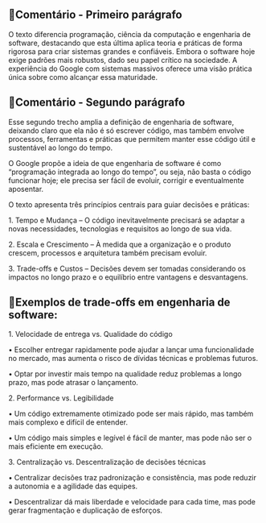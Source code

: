 <h2>📌Comentário - Primeiro parágrafo</h2>

<p>O texto diferencia programação, ciência da computação e engenharia de software, destacando que esta última aplica teoria e práticas de forma rigorosa para criar sistemas grandes e confiáveis. Embora o software hoje exige padrões mais robustos, dado seu papel crítico na sociedade. A experiência do Google com sistemas massivos oferece uma visão prática única sobre como alcançar essa maturidade.</p>

<h2>📌Comentário - Segundo parágrafo</h2>

<p>Esse segundo trecho amplia a definição de engenharia de software, deixando claro que ela não é só escrever código, mas também envolve processos, ferramentas e práticas que permitem manter esse código útil e sustentável ao longo do tempo.

O Google propõe a ideia de que engenharia de software é como “programação integrada ao longo do tempo”, ou seja, não basta o código funcionar hoje; ele precisa ser fácil de evoluir, corrigir e eventualmente aposentar.

O texto apresenta três princípios centrais para guiar decisões e práticas:
<p>1.	Tempo e Mudança – O código inevitavelmente precisará se adaptar a novas necessidades, tecnologias e requisitos ao longo de sua vida.</p>
<p>2.	Escala e Crescimento – À medida que a organização e o produto crescem, processos e arquitetura também precisam evoluir.</p>
<p>3.	Trade-offs e Custos – Decisões devem ser tomadas considerando os impactos no longo prazo e o equilíbrio entre vantagens e desvantagens.</p>

<h2>📌Exemplos de trade-offs em engenharia de software:</h2>

<p>1.	Velocidade de entrega vs. Qualidade do código</p>
<p>•	Escolher entregar rapidamente pode ajudar a lançar uma funcionalidade no mercado, mas aumenta o risco de dívidas técnicas e problemas futuros.</p>
<p>•	Optar por investir mais tempo na qualidade reduz problemas a longo prazo, mas pode atrasar o lançamento.</p>

<p>2.	Performance vs. Legibilidade</p>
<p>•	Um código extremamente otimizado pode ser mais rápido, mas também mais complexo e difícil de entender.</p>
<p>•	Um código mais simples e legível é fácil de manter, mas pode não ser o mais eficiente em execução.</p>

<p>3.	Centralização vs. Descentralização de decisões técnicas</p>
<p>•	Centralizar decisões traz padronização e consistência, mas pode reduzir a autonomia e a agilidade das equipes.</p>
<p>•	Descentralizar dá mais liberdade e velocidade para cada time, mas pode gerar fragmentação e duplicação de esforços.</p>

